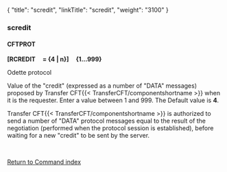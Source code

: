 {
    "title": "scredit",
    "linkTitle": "scredit",
    "weight": "3100"
}<span id="scredit"></span>

### scredit

#### CFTPROT

**\[RCREDIT     = {4
| n}\]     {1...999}**

Odette protocol

Value of the "credit" (expressed as a number of "DATA"
messages) proposed by Transfer CFT{{< TransferCFT/componentshortname  >}} when it is the requester. Enter a value
between 1 and 999. The Default value is ****4****.

Transfer CFT{{< TransferCFT/componentshortname  >}} is authorized to send a number of "DATA" protocol
messages equal to the result of the negotiation (performed when the protocol
session is established), before waiting for a new "credit" to
be sent by the server.

 

[Return to Command index](../../)
